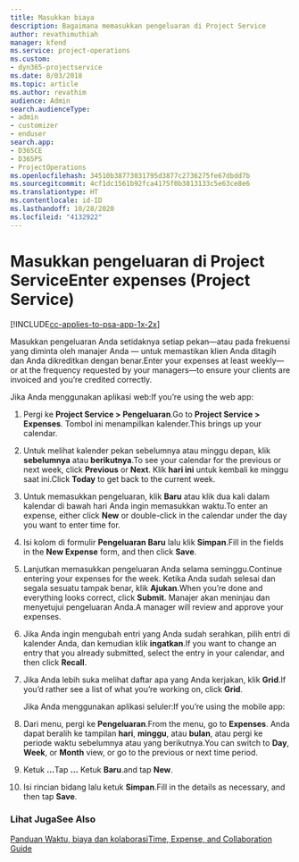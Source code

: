 ```yaml
---
title: Masukkan biaya
description: Bagaimana memasukkan pengeluaran di Project Service
author: revathimuthiah
manager: kfend
ms.service: project-operations
ms.custom:
- dyn365-projectservice
ms.date: 8/03/2018
ms.topic: article
ms.author: revathim
audience: Admin
search.audienceType:
- admin
- customizer
- enduser
search.app:
- D365CE
- D365PS
- ProjectOperations
ms.openlocfilehash: 34510b38773031795d3877c2736275fe67dbdd7b
ms.sourcegitcommit: 4cf1dc1561b92fca4175f0b3813133c5e63ce8e6
ms.translationtype: HT
ms.contentlocale: id-ID
ms.lasthandoff: 10/28/2020
ms.locfileid: "4132922"
---
```

# <a name="enter-expenses-project-service"></a><span data-ttu-id="9b662-103">Masukkan pengeluaran di Project Service</span><span class="sxs-lookup"><span data-stu-id="9b662-103">Enter expenses (Project Service)</span></span>

[!INCLUDE[cc-applies-to-psa-app-1x-2x](../includes/cc-applies-to-psa-app-1x-2x.md)]

<span data-ttu-id="9b662-104">Masukkan pengeluaran Anda setidaknya setiap pekan—atau pada frekuensi yang diminta oleh manajer Anda — untuk memastikan klien Anda ditagih dan Anda dikreditkan dengan benar.</span><span class="sxs-lookup"><span data-stu-id="9b662-104">Enter your expenses at least weekly—or at the frequency requested by your managers—to ensure your clients are invoiced and you’re credited correctly.</span></span>  
  
 <span data-ttu-id="9b662-105">Jika Anda menggunakan aplikasi web:</span><span class="sxs-lookup"><span data-stu-id="9b662-105">If you’re using the web app:</span></span>  
  
1. <span data-ttu-id="9b662-106">Pergi ke **Project Service > Pengeluaran**.</span><span class="sxs-lookup"><span data-stu-id="9b662-106">Go to **Project Service > Expenses**.</span></span> <span data-ttu-id="9b662-107">Tombol ini menampilkan kalender.</span><span class="sxs-lookup"><span data-stu-id="9b662-107">This brings up your calendar.</span></span>  
  
2. <span data-ttu-id="9b662-108">Untuk melihat kalender pekan sebelumnya atau minggu depan, klik **sebelumnya** atau **berikutnya**.</span><span class="sxs-lookup"><span data-stu-id="9b662-108">To see your calendar for the previous or next week, click **Previous** or **Next**.</span></span> <span data-ttu-id="9b662-109">Klik **hari ini** untuk kembali ke minggu saat ini.</span><span class="sxs-lookup"><span data-stu-id="9b662-109">Click **Today** to get back to the current week.</span></span>  
  
3. <span data-ttu-id="9b662-110">Untuk memasukkan pengeluaran, klik **Baru** atau klik dua kali dalam kalendar di bawah hari Anda ingin memasukkan waktu.</span><span class="sxs-lookup"><span data-stu-id="9b662-110">To enter an expense, either click **New** or double-click in the calendar under the day you want to enter time for.</span></span>  
  
4. <span data-ttu-id="9b662-111">Isi kolom di formulir **Pengeluaran Baru** lalu klik **Simpan**.</span><span class="sxs-lookup"><span data-stu-id="9b662-111">Fill in the fields in the **New Expense** form, and then click **Save**.</span></span>  
  
5. <span data-ttu-id="9b662-112">Lanjutkan memasukkan pengeluaran Anda selama seminggu.</span><span class="sxs-lookup"><span data-stu-id="9b662-112">Continue entering your expenses for the week.</span></span> <span data-ttu-id="9b662-113">Ketika Anda sudah selesai dan segala sesuatu tampak benar, klik **Ajukan**.</span><span class="sxs-lookup"><span data-stu-id="9b662-113">When you’re done and everything looks correct, click **Submit**.</span></span> <span data-ttu-id="9b662-114">Manajer akan meninjau dan menyetujui pengeluaran Anda.</span><span class="sxs-lookup"><span data-stu-id="9b662-114">A manager will review and approve your expenses.</span></span>  
  
6. <span data-ttu-id="9b662-115">Jika Anda ingin mengubah entri yang Anda sudah serahkan, pilih entri di kalender Anda, dan kemudian klik **ingatkan**.</span><span class="sxs-lookup"><span data-stu-id="9b662-115">If you want to change an entry that you already submitted, select the entry in your calendar, and then click **Recall**.</span></span>  
  
7. <span data-ttu-id="9b662-116">Jika Anda lebih suka melihat daftar apa yang Anda kerjakan, klik **Grid**.</span><span class="sxs-lookup"><span data-stu-id="9b662-116">If you’d rather see a list of what you’re working on, click **Grid**.</span></span>  
  
   <span data-ttu-id="9b662-117">Jika Anda menggunakan aplikasi seluler:</span><span class="sxs-lookup"><span data-stu-id="9b662-117">If you’re using the mobile app:</span></span>  
  
8. <span data-ttu-id="9b662-118">Dari menu, pergi ke **Pengeluaran**.</span><span class="sxs-lookup"><span data-stu-id="9b662-118">From the menu, go to **Expenses**.</span></span>     <span data-ttu-id="9b662-119">Anda dapat beralih ke tampilan **hari**, **minggu**, atau **bulan**, atau pergi ke periode waktu sebelumnya atau yang berikutnya.</span><span class="sxs-lookup"><span data-stu-id="9b662-119">You can switch to **Day**, **Week**, or **Month** view, or go to the previous or next time period.</span></span>  
  
9. <span data-ttu-id="9b662-120">Ketuk **…**</span><span class="sxs-lookup"><span data-stu-id="9b662-120">Tap **…**</span></span> <span data-ttu-id="9b662-121">Ketuk **Baru**.</span><span class="sxs-lookup"><span data-stu-id="9b662-121">and tap **New**.</span></span>  
  
10. <span data-ttu-id="9b662-122">Isi rincian bidang lalu ketuk **Simpan**.</span><span class="sxs-lookup"><span data-stu-id="9b662-122">Fill in the details as necessary, and then tap **Save**.</span></span>  
  
### <a name="see-also"></a><span data-ttu-id="9b662-123">Lihat Juga</span><span class="sxs-lookup"><span data-stu-id="9b662-123">See Also</span></span>  
 [<span data-ttu-id="9b662-124">Panduan Waktu, biaya dan kolaborasi</span><span class="sxs-lookup"><span data-stu-id="9b662-124">Time, Expense, and Collaboration Guide</span></span>](../psa/time-expense-collaboration-guide.md)
